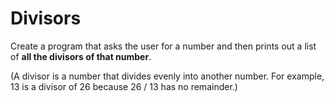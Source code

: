 # Divisors

Create a program that asks the user for a number and then prints out a list
of **all the divisors of that number**.

(A divisor is a number that divides evenly into another number. For example,
13 is a divisor of 26 because 26 / 13 has no remainder.)
